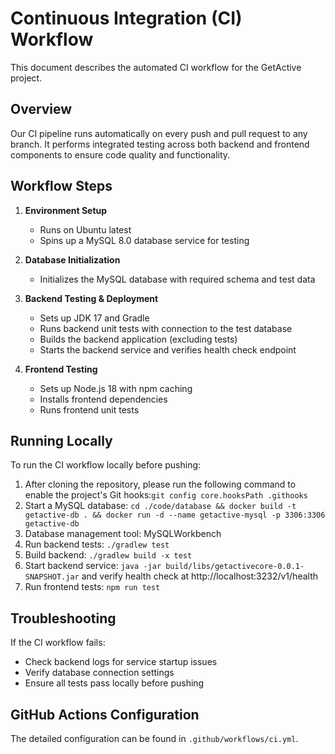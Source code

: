 # Continuous Integration (CI) Workflow

This document describes the automated CI workflow for the GetActive project.

## Overview

Our CI pipeline runs automatically on every push and pull request to any branch. It performs integrated testing across both backend and frontend components to ensure code quality and functionality.

## Workflow Steps

1. **Environment Setup**
   - Runs on Ubuntu latest
   - Spins up a MySQL 8.0 database service for testing

2. **Database Initialization**
   - Initializes the MySQL database with required schema and test data

3. **Backend Testing & Deployment**
   - Sets up JDK 17 and Gradle
   - Runs backend unit tests with connection to the test database
   - Builds the backend application (excluding tests)
   - Starts the backend service and verifies health check endpoint

4. **Frontend Testing**
   - Sets up Node.js 18 with npm caching
   - Installs frontend dependencies
   - Runs frontend unit tests

## Running Locally

To run the CI workflow locally before pushing:

1. After cloning the repository, please run the following command to enable the project's Git hooks:`git config core.hooksPath .githooks`
2. Start a MySQL database: `cd ./code/database && docker build -t getactive-db . && docker run -d --name getactive-mysql -p 3306:3306 getactive-db`
3. Database management tool: MySQLWorkbench
4. Run backend tests: `./gradlew test`
5. Build backend: `./gradlew build -x test`
6. Start backend service: `java -jar build/libs/getactivecore-0.0.1-SNAPSHOT.jar` and verify health check at http://localhost:3232/v1/health
7. Run frontend tests: `npm run test`

## Troubleshooting

If the CI workflow fails:
- Check backend logs for service startup issues
- Verify database connection settings
- Ensure all tests pass locally before pushing

## GitHub Actions Configuration

The detailed configuration can be found in `.github/workflows/ci.yml`.